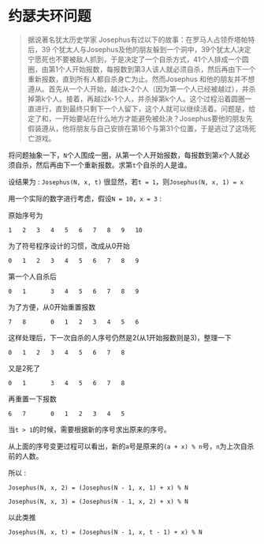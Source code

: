 # 约瑟夫环问题
>据说著名犹太历史学家 Josephus有过以下的故事：在罗马人占领乔塔帕特后，39 个犹太人与Josephus及他的朋友躲到一个洞中，39个犹太人决定宁愿死也不要被敌人抓到，于是决定了一个自杀方式，41个人排成一个圆圈，由第1个人开始报数，每报数到第3人该人就必须自杀，然后再由下一个重新报数，直到所有人都自杀身亡为止。然而Josephus 和他的朋友并不想遵从。首先从一个人开始，越过k-2个人（因为第一个人已经被越过），并杀掉第k个人。接着，再越过k-1个人，并杀掉第k个人。这个过程沿着圆圈一直进行，直到最终只剩下一个人留下，这个人就可以继续活着。问题是，给定了和，一开始要站在什么地方才能避免被处决？Josephus要他的朋友先假装遵从，他将朋友与自己安排在第16个与第31个位置，于是逃过了这场死亡游戏。

将问题抽象一下，`N`个人围成一圈，从第一个人开始报数，每报数到第`x`个人就必须自杀，然后再由下一个重新报数。求第`t`个自杀的人是谁。  

设结果为 : `Josephus(N, x, t)`
很显然，若`t = 1`，则`Josephus(N, x, 1) = x`


用一个实际的数字进行考虑，假设`N = 10`，`x = 3` :   

原始序号为
```
1   2   3   4   5   6   7   8   9   10
```
为了符号程序设计的习惯，改成从0开始
```
0   1   2   3   4   5   6   7   8   9
```
第一个人自杀后
```
0   1       3   4   5   6   7   8   9
```
为了方便，从0开始重置报数
```
7   8       0   1   2   3   4   5   6
```
这样处理后，下一次自杀的人序号仍然是2(从1开始报数则是3)，整理一下
```
0   1   2   3   4   5   6   7   8
```
又是2死了
```
0   1       3   4   5   6   7   8
```
再重置一下报数
```
6   7       0   1   2   3   4   5
```


当`t > 1`的时候，需要根据新的序号求出原来的序号。

从上面的序号变更过程可以看出，新的`a`号是原来的`(a + x) % n`号，`n`为上次自杀前的人数。

所以 :  

`Josephus(N, x, 2) = (Josephus(N - 1, x, 1) + x) % N`  

`Josephus(N, x, 3) = (Josephus(N - 1, x, 2) + x) % N`  

以此类推  

`Josephus(N, x, t) = (Josephus(N - 1, x, t - 1) + x) % N`
